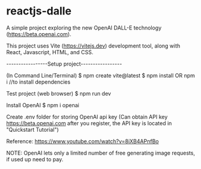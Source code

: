 # reactjs-dalle


A simple project exploring the new OpenAI DALL-E technology (https://beta.openai.com). 

This project uses Vite (https://vitejs.dev) development tool, along with 
React, Javascript, HTML, and CSS. 

-----------------Setup project-----------------

(In Command Line/Terminal)
$ npm create vite@latest
$ npm install     OR      npm i     //to install dependencies 

Test project (web browser)
$ npm run dev

Install OpenAI
$ npm i openai

Create .env folder for storing OpenAI api key 
(Can obtain API key https://beta.openai.com after you register, the API key is located in "Quickstart Tutorial") 

Reference: https://www.youtube.com/watch?v=8iXB4APnfBo

NOTE: OpenAI lets only a limited number of free generating image requests, if used up need to pay. 
